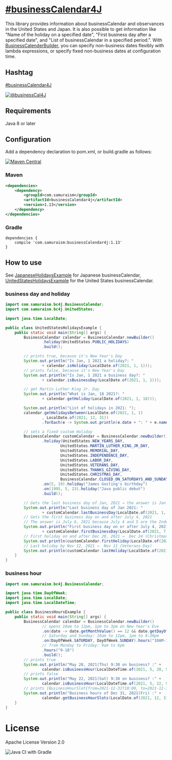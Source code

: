 # [&#35;businessCalendar4J](https://twitter.com/search?q=%23businessCalendar4J&src=typed_query&f=live)
This library provides information about businessCalendar and observances in the United States and Japan.
It is also possible to get information like "Name of the holiday on a specified date", "First business day after a specified date", and "List of businessCalendar in a specified period.".
With [BusinessCalenderBuilder](https://github.com/yusuke/businessCalendar4J/blob/main/src/main/java/com/samuraism/bc4j/BusinessCalendarBuilder.java), you can specify non-business dates flexibly with lambda expressions, or specify fixed non-business dates at configuration time.

## Hashtag
[&#35;businessCalendar4J](https://twitter.com/intent/tweet?text=https://github.com/yusuke/businessCalendar4J/+%23businessCalendar4J)

[![@businessCal4J](https://img.shields.io/twitter/url/https/twitter.com/BusinessCal4J.svg?style=social&label=Follow%20%40BusinessCal4J)](https://twitter.com/businessCal4J)
## Requirements
Java 8 or later

## Configuration
Add a dependency declaration to pom.xml, or build.gradle as follows:

[![Maven Central](https://maven-badges.herokuapp.com/maven-central/com.samuraism/businessCalendar4j/badge.svg)](https://maven-badges.herokuapp.com/maven-central/com.samuraism/businessCalendar4j)

### Maven
```xml
<dependencies>
    <dependency>
        <groupId>com.samuraism</groupId>
        <artifactId>businessCalendar4j</artifactId>
        <version>1.13</version>
    </dependency>
</dependencies>
```
### Gradle
```text
dependencies {
    compile 'com.samuraism:businessCalendar4j:1.13'
}
```
## How to use
See [JapaneseHolidaysExample](https://github.com/yusuke/businessCalendar4J/blob/main/src/test/java/com/samuraism/bc4j/exmaple/JapaneseHolidaysExample.java) for Japanese businessCalendar, [UnitedStatesHolidaysExample](https://github.com/yusuke/businessCalendar4J/blob/main/src/test/java/com/samuraism/bc4j/exmaple/UnitedStatesHolidaysExample.java) for the United States businessCalendar.

### business day and holiday

```java
import com.samuraism.bc4j.BusinessCalendar;
import com.samuraism.bc4j.UnitedStates;

import java.time.LocalDate;

public class UnitedStatesHolidaysExample {
    public static void main(String[] args) {
        BusinessCalendar calendar = BusinessCalendar.newBuilder()
                .holiday(UnitedStates.PUBLIC_HOLIDAYS)
                .build();

        // prints true, because it's New Year's Day
        System.out.println("Is Jan, 1 2021 a holiday?: "
                + calendar.isHoliday(LocalDate.of(2021, 1, 1)));
        // prints false, because it's New Year's Day
        System.out.println("Is Jan, 1 2021 a business day?: "
                + calendar.isBusinessDay(LocalDate.of(2021, 1, 1)));

        // get Martin Luther King Jr. Day
        System.out.println("What is Jan, 18 2021?: "
                + calendar.getHoliday(LocalDate.of(2021, 1, 18)));

        System.out.println("List of holidays in 2021: ");
        calendar.getHolidaysBetween(LocalDate.of(2021, 1, 1)
                , LocalDate.of(2021, 12, 31))
                .forEach(e -> System.out.println(e.date + ": " + e.name));

        // sets a fixed custom Holiday
        BusinessCalendar customCalendar = BusinessCalendar.newBuilder()
                .holiday(UnitedStates.NEW_YEARS_DAY,
                        UnitedStates.MARTIN_LUTHER_KING_JR_DAY,
                        UnitedStates.MEMORIAL_DAY,
                        UnitedStates.INDEPENDENCE_DAY,
                        UnitedStates.LABOR_DAY,
                        UnitedStates.VETERANS_DAY,
                        UnitedStates.THANKS_GIVING_DAY,
                        UnitedStates.CHRISTMAS_DAY,
                        BusinessCalendar.CLOSED_ON_SATURDAYS_AND_SUNDAYS)
                .on(5, 19).holiday("James Gosling's birthday")
                .on(1995, 5, 23).holiday("Java public debut")
                .build();

        // Gets the last business day of Jan, 2021 → the answer is Jan 29 since Jan 30, 31 are weekend
        System.out.println("Last business day of Jan 2021: "
                + customCalendar.lastBusinessDay(LocalDate.of(2021, 1, 31)));
        // Gets the first business day on and after July 4, 2021
        // The answer is July 6, 2021 because July 4 and 5 are the Independence day and it's substitute
        System.out.println("First business day on or after July 4, 2021: "
                + customCalendar.firstBusinessDay(LocalDate.of(2021, 7, 4)));
        // First holiday on and after Dec 20, 2021 →  Dec 24 (Christmas Day)
        System.out.println(customCalendar.firstHoliday(LocalDate.of(2021, 12, 20)));
        // Last holiday by Nov 12, 2021 →  Nov 11 (Veterans Day)
        System.out.println(customCalendar.lastHoliday(LocalDate.of(2021, 11, 12)));
    }
}
```

### business hour

```java
import com.samuraism.bc4j.BusinessCalendar;

import java.time.DayOfWeek;
import java.time.LocalDate;
import java.time.LocalDateTime;

public class BusinessHoursExample {
    public static void main(String[] args) {
        BusinessCalendar calendar = BusinessCalendar.newBuilder()
                // opens 10am to 12pm, 1pm to 3pm on New Year's Eve
                .on(date -> date.getMonthValue() == 12 && date.getDayOfMonth() == 31).hours("10 - 12, 13-15")
                // Saturday and Sunday: 10am to 12pm, 1pm to 4:30pm
                .on(DayOfWeek.SATURDAY, DayOfWeek.SUNDAY).hours("10AM-11:30 a.m., 12 noon to 4:30pm")
                // from Monday to Friday: 9am to 6pm
                .hours("9-18")
                .build();
        // prints true
        System.out.println("May 20, 2021(Thu) 9:30 on business? :" +
                calendar.isBusinessHour(LocalDateTime.of(2021, 5, 20, 9, 30)));
        // prints false
        System.out.println("May 22, 2021(Sat) 9:30 on business? :" +
                calendar.isBusinessHour(LocalDateTime.of(2021, 5, 22, 9, 30)));
        // prints [BusinessHourSlot{from=2021-12-31T10:00, to=2021-12-31T14:00}]
        System.out.println("Business hours of Dec 31, 2021(Fri) :" +
                calendar.getBusinessHourSlots(LocalDate.of(2021, 12, 31)));
    }
}
```

# License
Apache License Version 2.0

![Java CI with Gradle](https://github.com/yusuke/businessCalendar4j/workflows/Java%20CI%20with%20Gradle/badge.svg)